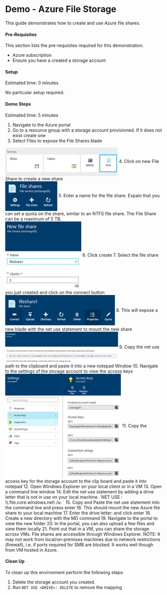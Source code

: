# Demo - Azure File Storage

This guide demonstrates how to create and use Azure file shares.

#### Pre-Requisites
This section lists the pre-requisites required for this demonstration.
* Azure subscription
* Ensure you have a created a storage account

#### Setup
Estimated time: 0 minutes

No particular setup required.

#### Demo Steps
Estimated time: 5 minutes

1. Navigate to the Azure portal
2. Go to a resource group with a storage account provisioned. If it does not exist create one
3. Select Files to expose the File Shares blade<br>
<img src="./media/image001.jpg" align="center"/>
4. Click on new File Share to create a new share<br>
<img src="./media/image002.jpg" align="center"/>
5. Enter a name for the file share. Expain that you can set a quota on the share, similar to an NTFS file share. The File Share can be a maximum of 5 TB.<br>
<img src="./media/image003.jpg" align="center"/>
6. Click create
7. Select the file share you just created and click on the connect button<br>
<img src="./media/image004.jpg" align="center"/>
8. This will expose a new blade with the net use statement to mount the new share<br>
<img src="./media/image005.jpg" align="center"/>
9. Copy the net use path to the clipboard and paste it into a new notepad Window
10. Navigate to the settings of the storage account to view the access keys<br>
<img src="./media/image006.jpg" align="center"/>
11. Copy the access key for the storage account to the clip board and paste it into notepad
12. Open Windows Explorer on your local client or in a VM
13. Open a command line window
14. Edit the net use statement by adding a drive letter that is not in use on your local machine.
`NET USE <DRIVE>: \\<ACCOUNTNAME>.file.core.windows.net\<SHARENAME> /u:<ACCOUNTNAME> <STORAGEKEY> `
15.	Copy and Paste the net use statement into the command line and press enter
16. This should mount the new Azure file share to your local machine
17.	Enter the drive letter: and click enter
18.	Create a new directory with the MD command
19.	Navigate to the portal to view the new folder
20.	In the portal, you can also upload a few files and view them locally
21.	Point out that in a VM, you can share the storage across VMs. File shares are accessible through Windows Explorer. NOTE: It may not work from local/on-premises machines due to network restrictions (firewall), i.e. if ports required for SMB are blocked. It works well though from VM hosted in Azure.

#### Clean Up
To clean up this environment perform the following steps:
1. Delete the storage account you created. 
2. Run `NET USE <DRIVE>: DELETE` to remove the mapping

